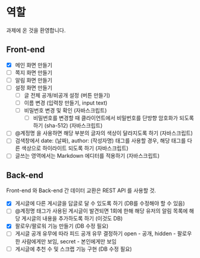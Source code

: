 # 역할

과제에 온 것을 환영합니다.

## Front-end

- [x] 메인 화면 만들기
- [ ] 쪽지 화면 만들기
- [ ] 알림 화면 만들기
- [ ] 설정 화면 만들기
    - [ ] 글 전체 공개/비공개 설정 (버튼 만들기)
    - [ ] 이름 변경 (입력창 만들기, input text)
    - [ ] 비밀번호 변경 및 확인 (자바스크립트)
        - [ ] 비밀번호를 변경할 때 클라이언트에서 비밀번호를 단방향 암호화가 되도록 하기 (sha-512) (자바스크립트)
- [ ] @계정명 을 사용하면 해당 부분의 글자의 색상이 달라지도록 하기 (자바스크립트)
- [ ] 검색창에서 date: (날짜), author: (작성자명) 태그를 사용할 경우, 해당 태그를 다른 색상으로 하이라이트 되도록 하기 (자바스크립트)
- [ ] 글쓰는 영역에서는 Markdown 에디터를 적용하기 (자바스크립트)

## Back-end

Front-end 와 Back-end 간 데이터 교환은 REST API 를 사용할 것.

- [x] 게시글에 다른 게시글을 답글로 달 수 있도록 하기 (DB를 수정해야 할 수 있음)
- [ ] @계정명 태그가 사용된 게시글이 발견되면 1회에 한해 해당 유저의 알림 목록에 해당 게시글의 내용을 추가하도록 하기 (이것도 DB)
- [x] 팔로우/팔로워 기능 만들기 (DB 수정 필요)
- [ ] 게시글 공개 유무에 따라 피드 공개 유무 결정하기
  open - 공개, hidden - 팔로우 한 사람에게만 보임, secret - 본인에게만 보임
- [ ] 게시글에 추천 수 및 스크랩 기능 구현 (DB 수정 필요)